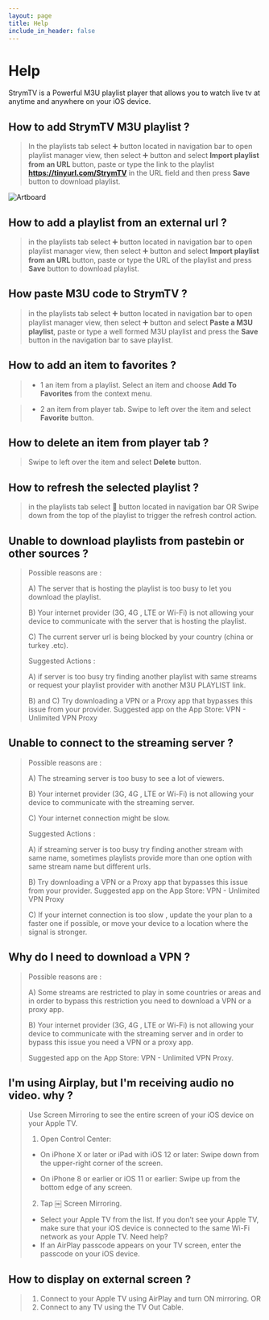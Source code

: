 ```yaml
---
layout: page
title: Help
include_in_header: false
---
```


# **Help**
StrymTV is a Powerful M3U playlist player that allows you to watch live tv at anytime and anywhere on your iOS device.

## How to add StrymTV M3U playlist ?

> In the playlists tab select ➕ button located in navigation bar to open playlist manager view, then select ➕ button and select **Import playlist from an URL** button, paste or type the link to the playlist **https://tinyurl.com/StrymTV** in the URL field and then press **Save** button to download playlist.

![Artboard](https://strymtv.com/assets/strymtvplaylist.jpg)

## How to add a playlist from an external url ?

> in the playlists tab select ➕ button located in navigation bar to open playlist manager view, then select ➕ button and select **Import playlist from an URL** button, paste or type the URL of the playlist and press **Save** button to download playlist. 

## How paste M3U code to StrymTV ?

> in the playlists tab select ➕ button located in navigation bar to open playlist manager view, then select ➕ button and select **Paste a M3U playlist**, paste or type a well formed M3U playlist and press the **Save** button in the navigation bar to save playlist.

## How to add an item to favorites ?

> - 1 an item from a playlist.
Select an item and choose **Add To Favorites** from the context menu.

> - 2 an item from player tab.
Swipe to left over the item and select **Favorite** button.

## How to delete an item from player tab ?

> Swipe to left over the item and select **Delete** button.

## How to refresh the selected playlist ?

> in the playlists tab select 🔄 button located in navigation bar
> OR
> Swipe down from the top of the playlist to trigger the refresh control action.

## Unable to download playlists from pastebin or other sources ?

> Possible reasons are :
>
> A) The server that is hosting the playlist is too busy to let you download the playlist.
>
> B) Your internet provider (3G, 4G , LTE or Wi-Fi) is not allowing your device to communicate with the server that is hosting the playlist.
>
> C) The current server url is being blocked by your country (china or turkey .etc).
>
> Suggested Actions :
>
> A) if server is too busy try finding another playlist with same streams or request your playlist provider with another M3U PLAYLIST link.
>
> B) and C)  Try downloading a VPN or a Proxy app that bypasses this issue from your provider.
> Suggested app on the App Store:
> VPN - Unlimited VPN Proxy

## Unable to connect to the streaming server ?

> Possible reasons are :
>
> A) The streaming server is too busy to see a lot of viewers.
>
> B) Your internet provider (3G, 4G , LTE or Wi-Fi) is not allowing your device to communicate with the streaming server.
>
> C) Your internet connection might be slow.
>
> Suggested Actions :
>
> A) if streaming server is too busy try finding another stream with same name, sometimes playlists provide more than one option with same stream name but different urls.
>
> B) Try downloading a VPN or a Proxy app that bypasses this issue from your provider.
> Suggested app on the App Store:
> VPN - Unlimited VPN Proxy
>
> C) If your internet connection is too slow , update the your plan to a faster one if possible, or move your device to a location where the signal is stronger.
>

## Why do I need to download a VPN ? 

>Possible reasons are :
>
>A) Some streams are restricted to play in some countries or areas and in order to bypass this restriction you need to download a VPN or a proxy app.
>
> B) Your internet provider (3G, 4G , LTE or Wi-Fi) is not allowing your device to communicate with the streaming server and in order to bypass this issue you need a VPN or a proxy app.
>
> Suggested app on the App Store:
> VPN - Unlimited VPN Proxy.

## I'm using Airplay, but I'm receiving audio no video. why ?

> Use Screen Mirroring to see the entire screen of your iOS device on your Apple TV.
>
> 1. Open Control Center:
>
> - On iPhone X or later or iPad with iOS 12 or later: Swipe down from the upper-right corner of the screen.
>
> - On iPhone 8 or earlier or iOS 11 or earlier: Swipe up from the bottom edge of any screen. 
>
> 2. Tap ￼ Screen Mirroring.
>
> - Select your Apple TV from the list. If you don’t see your Apple TV, make sure that your iOS device is connected to the same Wi-Fi network as your Apple TV. Need help?
> - If an AirPlay passcode appears on your TV screen, enter the passcode on your iOS device.

## How to display on external screen ?

> 1. Connect to your Apple TV using AirPlay and turn ON mirroring.
> OR
> 2. Connect to any TV using the TV Out Cable. 
